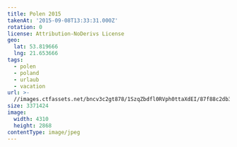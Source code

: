 ```yaml
---
title: Polen 2015
takenAt: '2015-09-08T13:33:31.000Z'
rotation: 0
license: Attribution-NoDerivs License
geo:
  lat: 53.819666
  lng: 21.653666
tags:
  - polen
  - poland
  - urlaub
  - vacation
url: >-
  //images.ctfassets.net/bncv3c2gt878/1SzqZbdfl0RVph0ttaXdEI/87f88c2db35733164a971368065c6e59/polen-2015_25656996000_o
size: 3371424
image:
  width: 4310
  height: 2868
contentType: image/jpeg
---
```


